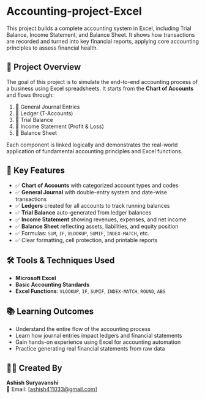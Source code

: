 # Accounting-project-Excel
This project builds a complete accounting system in Excel, including Trial Balance, Income Statement, and Balance Sheet. It shows how transactions are recorded and turned into key financial reports, applying core accounting principles to assess financial health.

## 📌 Project Overview
The goal of this project is to simulate the end-to-end accounting process of a business using Excel spreadsheets. It starts from the **Chart of Accounts** and flows through:

1. 📘 General Journal Entries  
2. 📗 Ledger (T-Accounts)  
3. 📙 Trial Balance  
4. 📘 Income Statement (Profit & Loss)  
5. 📕 Balance Sheet

Each component is linked logically and demonstrates the real-world application of fundamental accounting principles and Excel functions.

## 🧠 Key Features
- ✅ **Chart of Accounts** with categorized account types and codes  
- ✅ **General Journal** with double-entry system and date-wise transactions  
- ✅ **Ledgers** created for all accounts to track running balances  
- ✅ **Trial Balance** auto-generated from ledger balances  
- ✅ **Income Statement** showing revenues, expenses, and net income  
- ✅ **Balance Sheet** reflecting assets, liabilities, and equity position  
- ✅ Formulas: `SUM`, `IF`, `VLOOKUP`, `SUMIF`, `INDEX-MATCH`, etc.  
- ✅ Clear formatting, cell protection, and printable reports

## 🛠 Tools & Techniques Used
- **Microsoft Excel**
- **Basic Accounting Standards**
- **Excel Functions**: `VLOOKUP`, `IF`, `SUMIF`, `INDEX-MATCH`, `ROUND`, `ABS`

## 📚 Learning Outcomes
- Understand the entire flow of the accounting process
- Learn how journal entries impact ledgers and financial statements
- Gain hands-on experience using Excel for accounting automation
- Practice generating real financial statements from raw data

## 👨‍💻 Created By

**Ashish Suryavanshi**  
📧 Email: [ashish411033@gmail.com]

